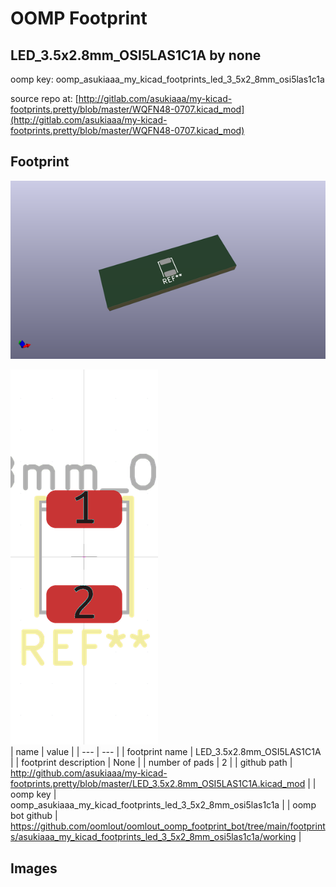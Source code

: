 # OOMP Footprint  
## LED_3.5x2.8mm_OSI5LAS1C1A  by none  
  
oomp key: oomp_asukiaaa_my_kicad_footprints_led_3_5x2_8mm_osi5las1c1a  
  
source repo at: [http://gitlab.com/asukiaaa/my-kicad-footprints.pretty/blob/master/WQFN48-0707.kicad_mod](http://gitlab.com/asukiaaa/my-kicad-footprints.pretty/blob/master/WQFN48-0707.kicad_mod)  
## Footprint  
  
[![working_kicad_pcb_3d.png](working_kicad_pcb_3d_600.png)](working_kicad_pcb_3d.png)  
  
[![working.png](working_600.png)](working.png)  
| name | value | 
| --- | --- | 
| footprint name | LED_3.5x2.8mm_OSI5LAS1C1A | 
| footprint description | None | 
| number of pads | 2 | 
| github path | http://github.com/asukiaaa/my-kicad-footprints.pretty/blob/master/LED_3.5x2.8mm_OSI5LAS1C1A.kicad_mod | 
| oomp key | oomp_asukiaaa_my_kicad_footprints_led_3_5x2_8mm_osi5las1c1a | 
| oomp bot github | https://github.com/oomlout/oomlout_oomp_footprint_bot/tree/main/footprints/asukiaaa_my_kicad_footprints_led_3_5x2_8mm_osi5las1c1a/working | 
## Images  
